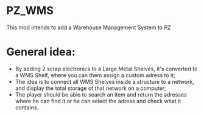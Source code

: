 # PZ_WMS
This mod intends to add a Warehouse Management System to PZ

# General idea:

- By adding 2 scrap electronics to a Large Metal Shelves, it's converted to a WMS Shelf, where you can them assign a custom adress to it;
- The idea is to connect all WMS Shelves inside a structure to a network, and display the total storage of that network on a computer;
- The player should be able to search an item and return the adresses where he can find it or he can select the adress and check what it contains.
